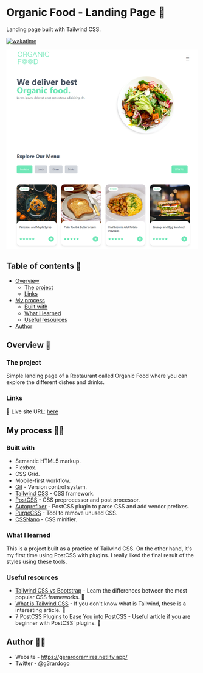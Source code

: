 # Organic Food - Landing Page 🥗

Landing page built with Tailwind CSS.

[![wakatime](https://wakatime.com/badge/github/g3rardogo/organic-food.svg)](https://wakatime.com/badge/github/g3rardogo/organic-food)

![](./screenshot.png)

## Table of contents 📑

- [Overview](#overview)
  - [The project](#the-project)
  - [Links](#links)
- [My process](#my-process)
  - [Built with](#built-with)
  - [What I learned](#what-i-learned)
  - [Useful resources](#useful-resources)
- [Author](#author)

## Overview 🔎

### The project

Simple landing page of a Restaurant called Organic Food where you can explore the different dishes and drinks.

### Links

📌 Live site URL: [here](https://g3rardogo.github.io/organic-food/public/home.html)

## My process 👨‍💻

### Built with

- Semantic HTML5 markup.
- Flexbox.
- CSS Grid.
- Mobile-first workflow.
- [Git](https://git-scm.com/) - Version control system.
- [Tailwind CSS](https://tailwindcss.com/) - CSS framework.
- [PostCSS](https://postcss.org/) - CSS preprocessor and post processor.
- [Autoprefixer](https://www.npmjs.com/package/autoprefixer) - PostCSS plugin to parse CSS and add vendor prefixes.
- [PurgeCSS](https://purgecss.com/) - Tool to remove unused CSS.
- [CSSNano](https://cssnano.co/) - CSS minifier.

### What I learned

This is a project built as a practice of Tailwind CSS. On the other hand, it's my first time using PostCSS with plugins. I really liked the final result of the styles using these tools.

### Useful resources

- [Tailwind CSS vs Bootstrap](https://themesberg.com/blog/design/tailwind-css-vs-bootstrap) - Learn the differences between the most popular CSS frameworks. 🥊
- [What is Tailwind CSS](https://dev.to/wizardhealth/tailwind-css-29p3) - If you don't know what is Tailwind, these is a interesting article. 🎨
- [7 PostCSS Plugins to Ease You into PostCSS](https://www.sitepoint.com/7-postcss-plugins-to-ease-you-into-postcss/) - Useful article if you are beginner with PostCSS' plugins. 🔌

## Author 🐱‍👤

- Website - https://gerardoramirez.netlify.app/
- Twitter - [@g3rardogo](https://twitter.com/g3rardogo)

